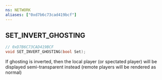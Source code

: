 ```yaml
---
ns: NETWORK
aliases: ["0xd7b6c73cad419bcf"]
---
```

## SET_INVERT_GHOSTING

```c
// 0xD7B6C73CAD419BCF
void SET_INVERT_GHOSTING(bool Set);
```

If ghosting is inverted, then the local player (or spectated player) will be displayed semi-transparent instead (remote players will be rendered as normal)

